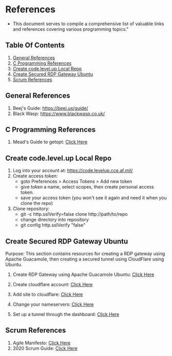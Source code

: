 # References  
- This document serves to compile a comprehensive list of valuable links and references covering various programming topics."
## Table Of Contents
1. [General References](#general-references)
1. [C Programming References](#c-programming-references)
1. [Create code.level.up Local Repo](#create-codelevelup-local-repo)
1. [Create Secured RDP Gateway Ubuntu](#create-secured-rdp-gateway-ubuntu)
1. [Scrum References](#scrum-references)

## General References
1. Beej's Guide: https://beej.us/guide/
2. Black Wasp: https://www.blackwasp.co.uk/

## C Programming References
1. Mead's Guide to getopt: [Click Here](https://azrael.digipen.edu/~mmead/www/Courses/CS180/getopt.html)

## Create code.level.up Local Repo
1.  Log into your account at: https://code.levelup.cce.af.mil/
2.  Create access token:
    - goto Preferences > Access Tokens > Add new token
    - give token a name, select scopes, then create personal access token.
    - save your access token (you won't see it again and need it when you clone the repo)
3. Clone repository:
    - git -c http.sslVerify=false clone http://path/to/repo
    - change directory into repository
    - git config http.sslVerify "false"

## Create Secured RDP Gateway Ubuntu
Purpose: This section contains resources for creating a RDP gateway using Apache Guacamole, then creating a secured tunnel using CloudFlare using Ubuntu.

1. Create RDP Gateway using Apache Guacamole Ubuntu: [Click Here](https://www.atlantic.net/dedicated-server-hosting/how-to-create-remote-desktop-gateway-via-apache-guacamole-on-ubuntu-22-04/)

2. Create cloudflare account: [Click Here](https://www.cloudflare.com/)
3. Add site to cloudflare: [Click Here](https://developers.cloudflare.com/fundamentals/setup/manage-domains/add-site/)
4. Change your nameservers: [Click Here](https://developers.cloudflare.com/dns/zone-setups/full-setup/setup/)
5. Set up a tunnel through the dashboard: [Click Here](https://developers.cloudflare.com/cloudflare-one/connections/connect-networks/get-started/create-remote-tunnel/)

## Scrum References
1. Agile Manifesto: [Click Here](https://agilemanifesto.org/)
1. 2020 Scrum Guide: [Click Here](https://scrumguides.org/docs/scrumguide/v2020/2020-Scrum-Guide-US.pdf)